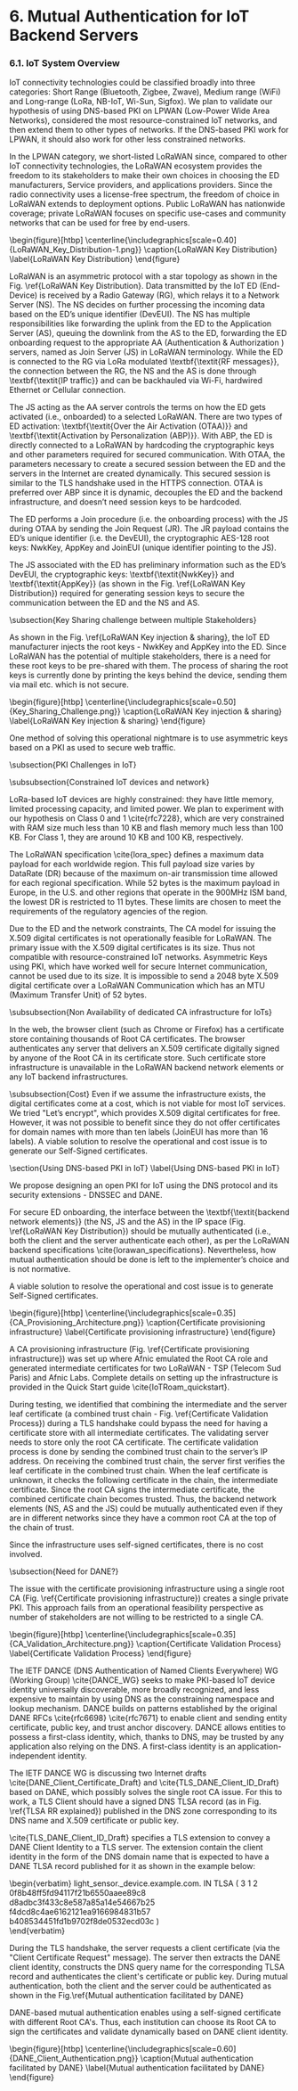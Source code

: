 # 6. Mutual Authentication for IoT Backend Servers
### 6.1. IoT System Overview

IoT connectivity technologies could be classified broadly into three categories: Short Range (Bluetooth, Zigbee, Zwave), Medium range (WiFi) and Long-range (LoRa, NB-IoT, Wi-Sun, Sigfox). We plan to validate our hypothesis of using DNS-based PKI on LPWAN (Low-Power Wide Area Networks), considered the most resource-constrained IoT networks, and then extend them to other types of networks. If the DNS-based PKI work for LPWAN, it should also work for other less constrained networks. 

In the LPWAN category, we short-listed LoRaWAN since, compared to other IoT connectivity technologies, the LoRaWAN ecosystem provides the freedom to its stakeholders to make their own choices in choosing the ED manufacturers, Service providers, and applications providers. Since the radio connectivity uses a license-free spectrum, the freedom of choice in LoRaWAN extends to deployment options. Public LoRaWAN has nationwide coverage;  private LoRaWAN focuses on specific use-cases and community networks that can be used for free by end-users. 

\begin{figure}[htbp]
\centerline{\includegraphics[scale=0.40]{LoRaWAN_Key_Distribution-1.png}}
\caption{LoRaWAN Key Distribution}
\label{LoRaWAN Key Distribution}
\end{figure}

LoRaWAN is an asymmetric protocol with a star topology  as shown in the Fig. \ref{LoRaWAN Key Distribution}. Data transmitted by the IoT ED (End-Device) is received by a Radio Gateway (RG), which relays it to a Network Server (NS). The NS decides on further processing the incoming data based on the ED’s unique identifier (DevEUI). The NS has multiple responsibilities like forwarding the uplink from the ED to the Application Server (AS), queuing the downlink from the AS to the ED, forwarding the ED onboarding request to the appropriate AA (Authentication & Authorization ) servers, named as Join Server (JS) in LoRaWAN terminology. While the ED is connected to the RG via LoRa modulated \textbf{\textit{RF messages}}, the connection between the RG, the NS and the AS is done through \textbf{\textit{IP traffic}} and can be backhauled via Wi-Fi, hardwired Ethernet or Cellular connection.

The JS acting as the AA server controls the terms on how the ED gets activated (i.e., onboarded) to a selected LoRaWAN.  There are two types of ED activation: \textbf{\textit{Over the Air Activation (OTAA)}} and \textbf{\textit{Activation by Personalization (ABP)}}. With ABP, the ED is directly connected to a LoRaWAN by hardcoding the cryptographic keys and other parameters required for secured communication. With OTAA, the parameters necessary to create a secured session between the ED and the servers in the Internet are created dynamically. This secured session is similar to the TLS handshake used in the HTTPS connection. OTAA is preferred over ABP since it is dynamic, decouples the ED and the backend infrastructure, and doesn’t need session keys to be hardcoded. 

The ED performs a Join procedure (i.e. the onboarding process) with the JS during OTAA by sending the Join Request (JR). The JR payload contains the ED’s unique identifier (i.e. the DevEUI), the cryptographic AES-128 root keys: NwkKey, AppKey and JoinEUI (unique identifier pointing to the JS).  

The JS associated with the ED  has preliminary information such as the ED’s DevEUI, the cryptographic keys: \textbf{\textit{NwkKey}} and \textbf{\textit{AppKey}} (as shown in the Fig. \ref{LoRaWAN Key Distribution}) required for generating session keys to secure the communication between the ED and the NS and AS.  

\subsection{Key Sharing challenge between multiple Stakeholders}

As shown in the Fig. \ref{LoRaWAN Key injection & sharing}, the IoT ED manufacturer injects the root keys - NwkKey and AppKey into the ED. Since  LoRaWAN has the potential of multiple stakeholders, there is a need for these root keys to be pre-shared with them. The process of sharing the root keys is currently done by printing the keys behind the device, sending them via mail etc. which is not secure.  

\begin{figure}[htbp]
\centerline{\includegraphics[scale=0.50]{Key_Sharing_Challenge.png}}
\caption{LoRaWAN Key injection & sharing}
\label{LoRaWAN Key injection & sharing}
\end{figure}

One method of solving this operational nightmare is to use asymmetric keys based on a PKI as used to secure web traffic.

\subsection{PKI Challenges in IoT}

\subsubsection{Constrained IoT devices and network}

LoRa-based IoT devices are highly constrained: they have little memory, limited processing capacity, and limited power. We plan to experiment with our hypothesis on Class 0 and 1 \cite{rfc7228}, which are very constrained with RAM size much less than 10 KB and flash memory much less than 100 KB. For Class 1, they are around 10 KB and 100 KB, respectively.

The LoRaWAN specification \cite{lora_spec} defines a maximum data payload for each worldwide region. This full payload size varies by DataRate (DR) because of the maximum on-air transmission time allowed for each regional specification. While 52 bytes is the maximum payload in Europe, in the U.S. and other regions that operate in the 900MHz ISM band, the lowest DR is restricted to 11 bytes. These limits are chosen to meet the requirements of the regulatory agencies of the region.

Due to the ED and the network constraints, The CA model for issuing the X.509 digital certificates is not operationally feasible for LoRaWAN. The primary issue with the X.509 digital certificates is its size. Thus not compatible with resource-constrained IoT networks. 
Asymmetric Keys using PKI, which have worked well for secure Internet communication, cannot be used due to its size. It is impossible to send a 2048 byte X.509 digital certificate over a LoRaWAN Communication which has an MTU (Maximum Transfer Unit) of 52 bytes. 

\subsubsection{Non Availability of dedicated CA infrastructure for IoTs}

In the web, the browser client (such as Chrome or Firefox) has a certificate store containing thousands of Root CA certificates. The browser authenticates any server that delivers an X.509 certificate digitally signed by anyone of the Root CA in its certificate store. Such certificate store infrastructure is unavailable in the LoRaWAN backend network elements or any IoT backend infrastructures. 

\subsubsection{Cost}
Even if we assume the infrastructure exists, the digital certificates come at a cost, which is not viable for most IoT services. We tried "Let’s encrypt", which provides X.509 digital certificates for free. However, it was not possible to benefit since they do not offer certificates for domain names with more than ten labels (JoinEUI has more than 16 labels). A viable solution to resolve the operational and cost issue is to generate our Self-Signed certificates.

\section{Using DNS-based PKI in IoT}
\label{Using DNS-based PKI in IoT}

We propose designing an open PKI for IoT using the DNS protocol and its security extensions - DNSSEC and DANE.

For secure ED onboarding, the interface between the \textbf{\textit{backend network elements}} (the NS, JS and the AS) in the IP space (Fig. \ref{LoRaWAN Key Distribution}) should be mutually authenticated (i.e., both the client and the server authenticate each other), as per the LoRaWAN backend specifications \cite{lorawan_specifications}. Nevertheless, how mutual authentication should be done is left to the implementer’s choice and is not normative.

A viable solution to resolve the operational and cost issue is to generate Self-Signed certificates.

\begin{figure}[htbp]
\centerline{\includegraphics[scale=0.35]{CA_Provisioning_Architecture.png}}
\caption{Certificate provisioning infrastructure}
\label{Certificate provisioning infrastructure}
\end{figure}

A CA provisioning infrastructure (Fig. \ref{Certificate provisioning infrastructure}) was set up where Afnic emulated the Root CA role and generated intermediate certificates for two LoRaWAN - TSP (Telecom Sud Paris) and Afnic Labs. Complete details on setting up the infrastructure is provided in the Quick Start guide \cite{IoTRoam_quickstart}. 

During testing, we identified that combining the intermediate and the server leaf certificate (a combined trust chain - Fig. \ref{Certificate Validation Process}) during a TLS handshake could bypass the need for having a certificate store with all intermediate certificates. The validating server needs to store only the root CA certificate. The certificate validation process is done by sending the combined trust chain to the server’s IP address. On receiving the combined trust chain, the server first verifies the leaf certificate in the combined trust chain. When the leaf certificate is unknown, it checks the following certificate in the chain, the intermediate certificate. Since the root CA signs the intermediate certificate, the combined certificate chain becomes trusted. Thus, the backend network elements (NS, AS and the JS) could be mutually authenticated even if they are in different networks since they have a common root CA at the top of the chain of trust.

Since the infrastructure uses self-signed certificates, there is no cost involved. 

\subsection{Need for DANE?}

The issue with the certificate provisioning infrastructure using a single root CA (Fig. \ref{Certificate provisioning infrastructure}) creates a single private PKI. This approach fails from an operational feasibility perspective as number of stakeholders are not willing to be restricted to a single CA. 

\begin{figure}[htbp]
\centerline{\includegraphics[scale=0.35]{CA_Validation_Architecture.png}}
\caption{Certificate Validation Process}
\label{Certificate Validation Process}
\end{figure}

The IETF DANCE (DNS Authentication of Named Clients Everywhere) WG (Working Group) \cite{DANCE_WG}  seeks to make PKI-based IoT device identity universally discoverable, more broadly recognized, and less expensive to maintain by using DNS as the constraining namespace and lookup mechanism. DANCE builds on patterns established by the original DANE RFCs \cite{rfc6698} \cite{rfc7671} to enable client and sending entity certificate, public key, and trust anchor discovery. DANCE allows entities to possess a first-class identity, which, thanks to DNS, may be trusted by any application also relying on the DNS. A first-class identity is an application-independent identity.

The IETF DANCE WG is discussing two Internet drafts \cite{DANE_Client_Certificate_Draft} and \cite{TLS_DANE_Client_ID_Draft} based on DANE, which possibly solves the single root CA issue. For this to work, a TLS Client should have a signed DNS TLSA record (as in Fig. \ref{TLSA RR explained}) published in the DNS zone corresponding to its DNS name and X.509 certificate or public key.

\cite{TLS_DANE_Client_ID_Draft} specifies a TLS extension to convey a DANE Client Identity to a
TLS server. The extension contain the client
identity in the form of the DNS domain name that is expected to have a DANE TLSA record published for it as shown in the example below:

\begin{verbatim}
 light_sensor._device.example.com. IN TLSA (
        3 1 2
        0f8b48ff5fd94117f21b6550aaee89c8
        d8adbc3f433c8e587a85a14e54667b25
        f4dcd8c4ae6162121ea9166984831b57
        b408534451fd1b9702f8de0532ecd03c )   
\end{verbatim}

During the TLS handshake, the server requests a client certificate (via the "Client Certificate Request" message). The server then extracts the DANE client identity, constructs the DNS query name for the corresponding TLSA record and authenticates the client's certificate or public key. During mutual authentication, both the client and the server could be  authenticated as shown in the Fig.\ref{Mutual authentication facilitated by DANE} 

DANE-based mutual authentication enables using a self-signed certificate with different Root CA's. Thus, each institution can choose its Root CA to sign the certificates and validate dynamically based on DANE client identity.   

\begin{figure}[htbp]
\centerline{\includegraphics[scale=0.60]{DANE_Client_Authentication.png}}
\caption{Mutual authentication facilitated by DANE}
\label{Mutual authentication facilitated by DANE}
\end{figure}
